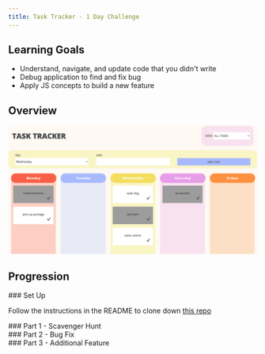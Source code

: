 ```yaml
---
title: Task Tracker - 1 Day Challenge
---
```


## Learning Goals

* Understand, navigate, and update code that you didn't write
* Debug application to find and fix bug
* Apply JS concepts to build a new feature

## Overview

![screenshot of app](./assets/task-tracker/screenshot.png)


## Progression

<section class="answer">
### Set Up 

Follow the instructions in the README to clone down [this repo](https://github.com/turingschool-examples/task-tracker)
</section>

<section class="answer">
### Part 1 - Scavenger Hunt


</section>

<section class="answer">
### Part 2 - Bug Fix


</section>

<section class="answer">
### Part 3 - Additional Feature


</section>
